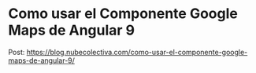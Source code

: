 # Como usar el Componente Google Maps de Angular 9 

Post: https://blog.nubecolectiva.com/como-usar-el-componente-google-maps-de-angular-9/ 

